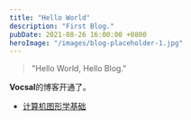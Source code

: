 ```yaml
---
title: "Hello World"
description: "First Blog."
pubDate: 2021-08-26 16:00:00 +0800
heroImage: "/images/blog-placeholder-1.jpg"
---
```


> "Hello World, Hello Blog."

**Vocsal**的博客开通了。

- [计算机图形学基础](/blog/basic-mathematics-of-computer-graphics)
